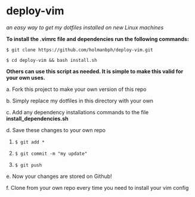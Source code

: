 # deploy-vim
*an easy way to get my dotfiles installed on new Linux machines*

**To install the .vimrc file and dependencies run the following commands:**

  `$ git clone https://github.com/holmanbph/deploy-vim.git`
  
  `$ cd deploy-vim && bash install.sh`



**Others can use this script as needed.  It is simple to make this valid for your own uses.**

a.  Fork this project to make your own version of this repo

b.  Simply replace my dotfiles in this directory with your own

c.  Add any dependency installations commands to the file **install_dependencies.sh**

d.  Save these changes to your own repo 

1. `$ git add *` 

2. `$ git commit -m "my update"`
  
3. `$ git push`

e.  Now your changes are stored on Github!

f.  Clone from your own repo every time you need to install your vim config

